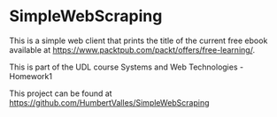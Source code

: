 # SimpleWebScraping

This is a simple web client that prints the title of the current free ebook
available at https://www.packtpub.com/packt/offers/free-learning/.

This is part of the UDL course Systems and Web Technologies - Homework1

This project can be found at https://github.com/HumbertValles/SimpleWebScraping
